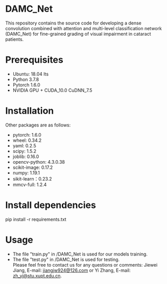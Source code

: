 # DAMC_Net
This repository contains the source code for developing a dense convolution combined with attention and multi-level classification network (DAMC_Net) for fine-grained grading of visual impairment in cataract patients.
# Prerequisites
  * Ubuntu: 18.04 lts  
  * Python 3.7.8  
  * Pytorch 1.6.0  
  * NVIDIA GPU + CUDA_10.0 CuDNN_7.5
# Installation
Other packages are as follows:
* pytorch: 1.6.0
* wheel: 0.34.2
* yaml: 0.2.5
* scipy: 1.5.2
* joblib: 0.16.0
* opencv-python: 4.3.0.38
* scikit-image: 0.17.2
* numpy: 1.19.1
* sikit-learn：0.23.2
* mmcv-full: 1.2.4
# Install dependencies
pip install -r requirements.txt
# Usage
* The file "train.py" in /DAMC_Net is used for our models training.
* The file "test.py" in /DAMC_Net is used for testing.  
Please feel free to contact us for any questions or comments: Jiewei Jiang, E-mail: jiangjw924@126.com or Yi Zhang, E-mail: zh_yi@stu.xupt.edu.cn.
